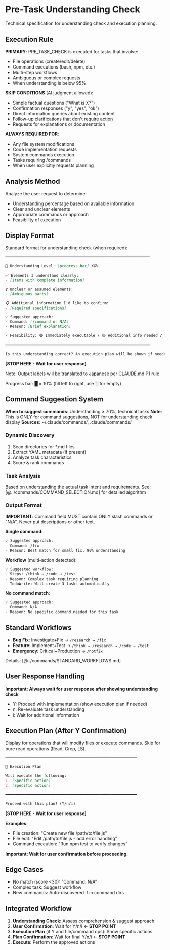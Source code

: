 # Pre-Task Understanding Check

Technical specification for understanding check and execution planning.

## Execution Rule

**PRIMARY**: PRE_TASK_CHECK is executed for tasks that involve:

- File operations (create/edit/delete)
- Command executions (bash, npm, etc.)
- Multi-step workflows
- Ambiguous or complex requests
- When understanding is below 95%

**SKIP CONDITIONS** (AI judgment allowed):

- Simple factual questions ("What is X?")
- Confirmation responses ("y", "yes", "ok")
- Direct information queries about existing content
- Follow-up clarifications that don't require action
- Requests for explanations or documentation

**ALWAYS REQUIRED FOR**:

- Any file system modifications
- Code implementation requests
- System commands execution
- Tasks requiring /commands
- When user explicitly requests planning

## Analysis Method

Analyze the user request to determine:

- Understanding percentage based on available information
- Clear and unclear elements
- Appropriate commands or approach
- Feasibility of execution

## Display Format

Standard format for understanding check (when required):

```markdown
━━━━━━━━━━━━━━━━━━━━━━━━━━━━━━━━━━━━━━━━━━━━━━━━━━━━━━━━━━━━━━━━

🧠 Understanding Level: [progress bar] XX%

✅ Elements I understand clearly:
- [Items with complete information]

❓ Unclear or assumed elements:
- [Ambiguous parts]

📋 Additional information I'd like to confirm:
- [Required specifications]

💡 Suggested approach:
- Command: [/command or N/A]
- Reason: [Brief explanation]

⚡ Feasibility: 🟢 Immediately executable / 🟡 Additional info needed / 🔴 Significant gap

━━━━━━━━━━━━━━━━━━━━━━━━━━━━━━━━━━━━━━━━━━━━━━━━━━━━━━━━━━━━━━━━

Is this understanding correct? An execution plan will be shown if needed. (Y/n/i)
```

**[STOP HERE - Wait for user response]**

Note: Output labels will be translated to Japanese per CLAUDE.md P1 rule

Progress bar: █ = 10% (fill left to right, use ░ for empty)

## Command Suggestion System

**When to suggest commands**: Understanding ≥ 70%, technical tasks
**Note**: This is ONLY for command suggestions, NOT for understanding check display
**Sources**: ~/.claude/commands/, .claude/commands/

### Dynamic Discovery

1. Scan directories for *.md files
2. Extract YAML metadata (if present)
3. Analyze task characteristics
4. Score & rank commands

### Task Analysis

Based on understanding the actual task intent and requirements.
See: [@../commands/COMMAND_SELECTION.md] for detailed algorithm

### Output Format

**IMPORTANT**: Command field MUST contain ONLY slash commands or "N/A". Never put descriptions or other text.

**Single command**:

```markdown
💡 Suggested approach:
- Command: /fix
- Reason: Best match for small fix, 90% understanding
```

**Workflow** (multi-action detected):

```markdown
💡 Suggested workflow:
- Steps: /think → /code → /test
- Reason: Complex task requiring planning
- TodoWrite: Will create 3 tasks automatically
```

**No command match**:

```markdown
💡 Suggested approach:
- Command: N/A
- Reason: No specific command needed for this task
```

## Standard Workflows

- **Bug Fix**: Investigate+Fix → `/research → /fix`
- **Feature**: Implement+Test → `/think → /research → /code → /test`
- **Emergency**: Critical+Production → `/hotfix`

Details: [@../commands/STANDARD_WORKFLOWS.md]

## User Response Handling

**Important: Always wait for user response after showing understanding check**

- Y: Proceed with implementation (show execution plan if needed)
- n: Re-evaluate task understanding
- i: Wait for additional information

## Execution Plan (After Y Confirmation)

Display for operations that will modify files or execute commands.
Skip for pure read operations (Read, Grep, LS).

```markdown
━━━━━━━━━━━━━━━━━━━━━━━━━━━━━━━━━━━━━━━━━━━━━━━━━━━━━━━━━━

📝 Execution Plan

Will execute the following:
1. [Specific action]
2. [Specific action]

━━━━━━━━━━━━━━━━━━━━━━━━━━━━━━━━━━━━━━━━━━━━━━━━━━━━━━━━━━

Proceed with this plan? (Y/n/i)
```

**[STOP HERE - Wait for user response]**

**Examples**:

- File creation: "Create new file /path/to/file.js"
- File edit: "Edit /path/to/file.js - add error handling"
- Command execution: "Run npm test to verify changes"

**Important: Wait for user confirmation before proceeding.**

## Edge Cases

- No match (score <30): "Command: N/A"
- Complex task: Suggest workflow
- New commands: Auto-discovered if in command dirs

## Integrated Workflow

1. **Understanding Check**: Assess comprehension & suggest approach
2. **User Confirmation**: Wait for Y/n/i ← **STOP POINT**
3. **Execution Plan** (if Y and file/command ops): Show specific actions
4. **Plan Confirmation**: Wait for final Y/n/i ← **STOP POINT**
5. **Execute**: Perform the approved actions
